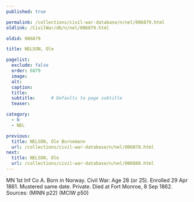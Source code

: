 ```yaml
---
published: true

permalink: /collections/civil-war-database/n/nel/006879.html
oldlink: /CivilWar/db/n/nel/006879.html

oldid: 006879

title: NELSON, Ole

pagelist:
  exclude: false
  order: 6879
  image: 
  alt:
  caption:
  title:
  subtitle:      # Defaults to page subtitle
  teaser:

category: 
  - N 
  - NEL

previous:
  title: NELSON, Ole Bornemann
  url: /collections/civil-war-database/n/nel/006878.html  
next:
  title: NELSON, Ole
  url: /collections/civil-war-database/n/nel/006880.html   
---
```

MN 1st Inf Co A. Born in Norway. Civil War: Age 28 (or 25). Enrolled 29 Apr 1861. Mustered same date. Private. Died at Fort Monroe, 8 Sep 1862. Sources: (MINN p22) (MCIW p50)